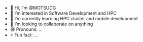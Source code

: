 - 👋 Hi, I’m @MOTSUDG
- 👀 I’m interested in Software Development and HPC
- 🌱 I’m currently learning HPC cluster and mobile development
- 💞️ I’m looking to collaborate on anything
- 😄 Pronouns: ...
- ⚡ Fun fact: ...

<!---
MOTSUDG/MOTSUDG is a ✨ special ✨ repository because its `README.md` (this file) appears on your GitHub profile.
You can click the Preview link to take a look at your changes.
--->
